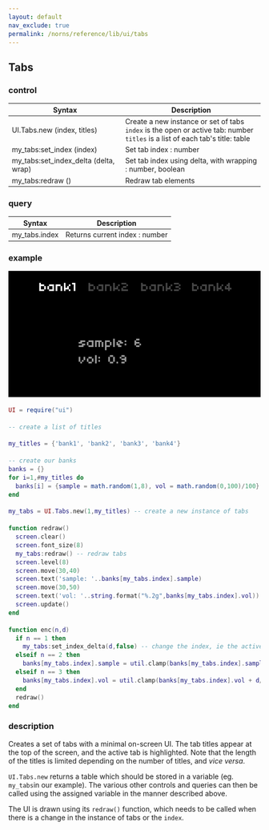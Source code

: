 ```yaml
---
layout: default
nav_exclude: true
permalink: /norns/reference/lib/ui/tabs
---
```


## Tabs

### control

| Syntax                                | Description                                                                                                                            |
| ------------------------------------- | -------------------------------------------------------------------------------------------------------------------------------------- |
| UI.Tabs.new (index, titles)           | Create a new instance or set of tabs <br> `index` is the open or active tab: number <br> `titles` is a list of each tab's title: table |
| my_tabs:set_index (index)             | Set tab index  : number                                                                                                                |
| my_tabs:set_index_delta (delta, wrap) | Set tab index using delta, with wrapping : number, boolean                                                                             |
| my_tabs:redraw ()                     | Redraw tab elements                                                                                                                    |

### query

| Syntax        | Description                    |
| ------------- | ------------------------------ |
| my_tabs.index | Returns current index : number |

### example

![](../../../image/reference-lib-ui-images/tabsexample.gif)

```lua
UI = require("ui")

-- create a list of titles

my_titles = {'bank1', 'bank2', 'bank3', 'bank4'}

-- create our banks 
banks = {}
for i=1,#my_titles do
  banks[i] = {sample = math.random(1,8), vol = math.random(0,100)/100}
end

my_tabs = UI.Tabs.new(1,my_titles) -- create a new instance of tabs 

function redraw()
  screen.clear()
  screen.font_size(8)
  my_tabs:redraw() -- redraw tabs
  screen.level(8)
  screen.move(30,40)
  screen.text('sample: '..banks[my_tabs.index].sample)
  screen.move(30,50)
  screen.text('vol: '..string.format("%.2g",banks[my_tabs.index].vol))
  screen.update()
end

function enc(n,d)
  if n == 1 then
    my_tabs:set_index_delta(d,false) -- change the index, ie the active tab
  elseif n == 2 then
    banks[my_tabs.index].sample = util.clamp(banks[my_tabs.index].sample + d,1,8)
  elseif n == 3 then
    banks[my_tabs.index].vol = util.clamp(banks[my_tabs.index].vol + d/100,0,1)
  end
  redraw()
end
```

### description

Creates a set of tabs with a minimal on-screen UI. The tab titles appear at the top of the screen, and the active tab is highlighted. Note that the length of the titles is limited depending on the number of titles, and *vice versa*.

`UI.Tabs.new` returns a table which should be stored in a variable (eg. `my_tabs`in our example). The various other controls and queries can then be called using the assigned variable in the manner described above.

The UI is drawn using its `redraw()` function, which needs to be called when there is a change in the instance of tabs or the `index`.
